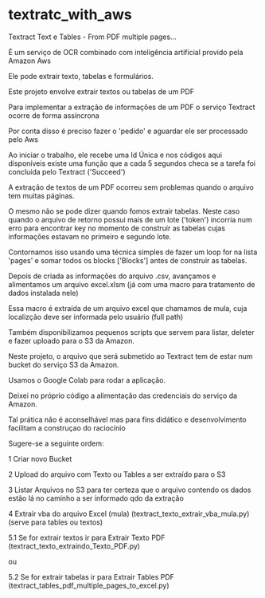 # textratc_with_aws

Textract Text e Tables - From PDF multiple pages...


É um serviço de OCR combinado com inteligência artificial provido pela Amazon Aws

Ele pode extrair texto, tabelas e formulários.

Este projeto envolve extrair textos ou tabelas de um PDF

Para implementar a extração de informações de um PDF o serviço Textract ocorre de forma assíncrona

Por conta disso é preciso fazer o 'pedido' e aguardar ele ser processado pelo Aws

Ao iniciar o trabalho, ele recebe uma Id Única e nos códigos aqui disponíveis existe uma função que a cada 5 segundos checa se a tarefa foi concluída pelo Textract ('Succeed')

A extração de textos de um PDF ocorreu sem problemas quando o arquivo tem muitas páginas.

O mesmo não se pode dizer quando fomos extrair tabelas. Neste caso quando o arquivo de retorno possui mais de um lote ('token') incorria num erro para encontrar key no momento de construír as tabelas cujas informações estavam no primeiro e segundo lote.

Contornamos isso usando uma técnica simples de fazer um loop for na lista 'pages' e somar todos os blocks ['Blocks'] antes de construir as tabelas.

Depois de criada as informações do arquivo .csv, avançamos e alimentamos um arquivo excel.xlsm (já com uma macro para tratamento de dados instalada nele)

Essa macro é extraída de um arquivo excel que chamamos de mula, cuja localizção deve ser informada pelo usuário (full path)

Também disponibilizamos pequenos scripts que servem para listar, deleter e fazer uploado para o S3 da Amazon.

Neste projeto, o arquivo que será submetido ao Textract tem de estar num bucket do serviço S3 da Amazon.

Usamos o Google Colab para rodar a aplicação.


Deixei no próprio código a alimentação das credenciais do serviço da Amazon.

Tal prática não é aconselhável mas para fins didático e desenvolvimento facilitam a construçao do raciocínio




Sugere-se a seguinte ordem:


1   Criar novo Bucket

2   Upload do arquivo com Texto ou Tables a ser extraído para o S3

3   Listar Arquivos no S3 para ter certeza que o arquivo contendo os dados estão lá no caminho a ser informado qdo da extração

4   Extrair vba do arquivo Excel (mula) (textract_texto_extrair_vba_mula.py) (serve para tables ou textos)

5.1 Se for extrair textos  ir para Extrair Texto PDF (textract_texto_extraindo_Texto_PDF.py)

ou

5.2 Se for extrair tabelas ir para Extrair Tables PDF (textract_tables_pdf_multiple_pages_to_excel.py)


